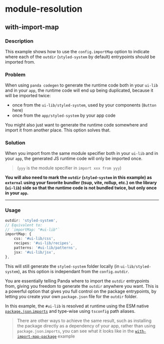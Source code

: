 # module-resolution

## with-import-map

### Description

This example shows how to use the `config.importMap` option to indicate where each of the `outdir` (`styled-system` by
default) entrypoints should be imported from.

### Problem

When using `panda codegen` to generate the runtime code both in your `ui-lib` and in your `app`, the runtime code will
end up being duplicated, because it will be imported twice:

- once from the `ui-lib/styled-system`, used by your components (`Button` here)
- once from the `app/styled-system` by your app code

You might also just want to generate the runtime code somewhere and import it from another place. This option solves
that.

### Solution

When you import from the same module specifier both in your `ui-lib` and in your `app`, the generated JS runtime code
will only be imported once.

> (`yyy` is the module specifier in `import xxx from yyy`)

**You will also need to mark the `outdir` (`styled-system` in this example) as `external` using your favorite bundler
(tsup, vite, rollup, etc.) on the library (`ui-lib`) side so that the runtime code is not bundled twice, but only once
in your `app`.**

---

### Usage

```ts
outdir: 'styled-system',
// Equivalent to:
// `importMap: "#ui-lib"`
importMap: {
    css: '#ui-lib/css',
    recipes: '#ui-lib/recipes',
    patterns: '#ui-lib/patterns',
    jsx: '#ui-lib/jsx',
},
```

This will still generate the `styled-system` folder locally (in `ui-lib/styled-system`), as this option is independant
from the `config.outdir`.

You are essentially telling Panda where to import the `outdir` entrypoints from, giving you freedom to generate the
`outdir` anywhere you want. This is a powerful option that gives you full control on the package entrypoints, by letting
you create your own `package.json` file for the `outdir` folder.

In this example, the `#ui-lib` is resolved at runtime using the ESM native
[`package.json`.`imports`](https://nodejs.org/api/packages.html#imports) and type-wise using `tsconfig` path aliases.

> There are other ways to achieve the same result, such as installing the package directly as a dependency of your app,
> rather than using `package.json`.`imports`, you can see what it looks like in the
> [`with-import-map-package`](../with-import-map-package/README.md) example
